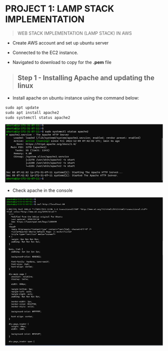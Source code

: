 # PROJECT 1: LAMP STACK IMPLEMENTATION

> WEB STACK IMPLEMENTATION (LAMP STACK) IN AWS

- Create AWS account and set up ubuntu server

- Connected to the EC2 instance.

- Navigated to download to copy for the **.pem** file

> ## Step 1 - Installing Apache and updating the linux

- Install apache on ubuntu instance using the command below:

```
sudo apt update
sudo apt install apache2
sudo systemctl status apache2
```

![apache installed](proj1/apache2-running.png)

- Check apache in the console

![apache in console](proj1/apache2-curl-check.png)

